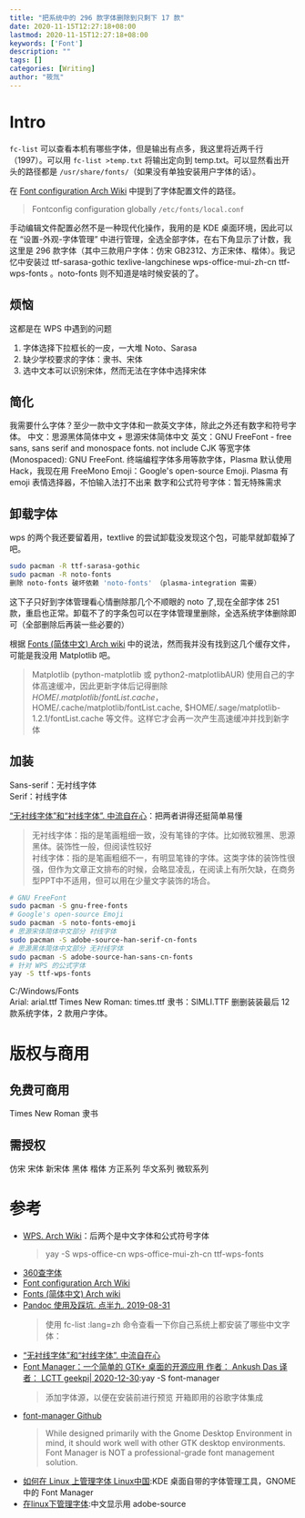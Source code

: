 ```yaml
---
title: "把系统中的 296 款字体删除到只剩下 17 款"
date: 2020-11-15T12:27:18+08:00
lastmod: 2020-11-15T12:27:18+08:00
keywords: ['Font']
description: ""
tags: []
categories: [Writing]
author: "筱氚"
---
```

# Intro
`fc-list` 可以查看本机有哪些字体，但是输出有点多，我这里将近两千行（1997）。可以用 `fc-list >temp.txt` 将输出定向到 temp.txt。可以显然看出开头的路径都是 `/usr/share/fonts/`（如果没有单独安装用户字体的话）。

在 [Font configuration Arch Wiki](https://wiki.archlinux.org/title/Font_configuration) 中提到了字体配置文件的路径。
> Fontconfig configuration globally `/etc/fonts/local.conf`

手动编辑文件配置必然不是一种现代化操作，我用的是 KDE 桌面环境，因此可以在 “设置-外观-字体管理” 中进行管理，全选全部字体，在右下角显示了计数，我这里是 296 款字体（其中三款用户字体：仿宋 GB2312、方正宋体、楷体）。我记忆中安装过 ttf-sarasa-gothic texlive-langchinese wps-office-mui-zh-cn ttf-wps-fonts 。noto-fonts 则不知道是啥时候安装的了。

## 烦恼
这都是在 WPS 中遇到的问题

1. 字体选择下拉框长的一皮，一大堆 Noto、Sarasa
2. 缺少学校要求的字体：隶书、宋体
3. 选中文本可以识别宋体，然而无法在字体中选择宋体

## 简化
我需要什么字体？至少一款中文字体和一款英文字体，除此之外还有数字和符号字体。
中文：思源黑体简体中文 + 思源宋体简体中文
英文：GNU FreeFont  -  free sans, sans serif and monospace fonts.  not include CJK
等宽字体(Monospaced): GNU FreeFont. 终端编程字体多用等款字体，Plasma 默认使用 Hack，我现在用 FreeMono
Emoji：Google's open-source Emoji. Plasma 有 emoji 表情选择器，不怕输入法打不出来
数字和公式符号字体：暂无特殊需求

## 卸载字体
wps 的两个我还要留着用，textlive 的尝试卸载没发现这个包，可能早就卸载掉了吧。

```bash
sudo pacman -R ttf-sarasa-gothic
sudo pacman -R noto-fonts
删除 noto-fonts 破坏依赖 'noto-fonts' （plasma-integration 需要）
```
这下子只好到字体管理看心情删除那几个不顺眼的 noto 了,现在全部字体 251 款，重启也正常。卸载不了的字条包可以在字体管理里删除，全选系统字体删除即可（全部删除后再装一些必要的）

根据 [Fonts (简体中文) Arch wiki](https://wiki.archlinux.org/title/Fonts_(%E7%AE%80%E4%BD%93%E4%B8%AD%E6%96%87)#%E5%AD%97%E4%BD%93%E7%B1%BB%E5%9E%8B) 中的说法，然而我并没有找到这几个缓存文件，可能是我没用 Matplotlib 吧。
  > Matplotlib (python-matplotlib 或 python2-matplotlibAUR) 使用自己的字体高速缓冲，因此更新字体后记得删除 $HOME/.matplotlib/fontList.cache，$HOME/.cache/matplotlib/fontList.cache, $HOME/.sage/matplotlib-1.2.1/fontList.cache 等文件。这样它才会再一次产生高速缓冲并找到新字体

## 加装
Sans-serif：无衬线字体  
Serif：衬线字体  

[“无衬线字体”和“衬线字体”. 中流自在心](https://zhuanlan.zhihu.com/p/368830068)：把两者讲得还挺简单易懂
  > 无衬线字体：指的是笔画粗细一致，没有笔锋的字体。比如微软雅黑、思源黑体。装饰性一般，但阅读性较好  
  衬线字体：指的是笔画粗细不一，有明显笔锋的字体。这类字体的装饰性很强，但作为文章正文排布的时候，会略显凌乱，在阅读上有所欠缺，在商务型PPT中不适用，但可以用在少量文字装饰的场合。

```bash
# GNU FreeFont
sudo pacman -S gnu-free-fonts
# Google's open-source Emoji
sudo pacman -S noto-fonts-emoji
# 思源宋体简体中文部分 衬线字体
sudo pacman -S adobe-source-han-serif-cn-fonts
# 思源黑体简体中文部分 无衬线字体
sudo pacman -S adobe-source-han-sans-cn-fonts
# 针对 WPS 的公式字体
yay -S ttf-wps-fonts
```

C:/Windows/Fonts  
Arial: arial.ttf
Times New Roman: times.ttf
隶书：SIMLI.TTF
删删装装最后 12 款系统字体，2 款用户字体。

# 版权与商用
## 免费可商用
Times New Roman
隶书

## 需授权
仿宋
宋体
新宋体
黑体
楷体
方正系列
华文系列
微软系列

# 参考
- [WPS. Arch Wiki](https://wiki.archlinux.org/title/WPS_Office_(%E7%AE%80%E4%BD%93%E4%B8%AD%E6%96%87))：后两个是中文字体和公式符号字体
  > yay -S wps-office-cn wps-office-mui-zh-cn ttf-wps-fonts
- [360查字体](https://fonts.safe.360.cn/)
- [Font configuration Arch Wiki](https://wiki.archlinux.org/title/Font_configuration)
- [Fonts (简体中文) Arch wiki](https://wiki.archlinux.org/title/Fonts_(%E7%AE%80%E4%BD%93%E4%B8%AD%E6%96%87)#%E5%AD%97%E4%BD%93%E7%B1%BB%E5%9E%8B)
- [Pandoc 使用及踩坑. 点半九.  2019-08-31](https://www.dianbanjiu.com/post/pandoc-%E4%BD%BF%E7%94%A8%E5%8F%8A%E8%B8%A9%E5%9D%91/)
  > 使用 fc-list :lang=zh 命令查看一下你自己系统上都安装了哪些中文字体：
- [“无衬线字体”和“衬线字体”. 中流自在心](https://zhuanlan.zhihu.com/p/368830068)
- [Font Manager：一个简单的 GTK+ 桌面的开源应用 作者： Ankush Das 译者： LCTT geekpi| 2020-12-30](https://linux.cn/article-12968-1.html):yay -S font-manager
  > 添加字体源，以便在安装前进行预览
  开箱即用的谷歌字体集成
- [font-manager Github](https://github.com/FontManager/font-manager)
  > While designed primarily with the Gnome Desktop Environment in mind, it should work well with other GTK desktop environments.
  Font Manager is NOT a professional-grade font management solution.
- [如何在 Linux 上管理字体 Linux中国](https://zhuanlan.zhihu.com/p/51941625):KDE 桌面自带的字体管理工具，GNOME 中的 Font Manager
- [在linux下管理字体](https://www.cnblogs.com/hugetong/p/6103526.html):中文显示用 adobe-source
